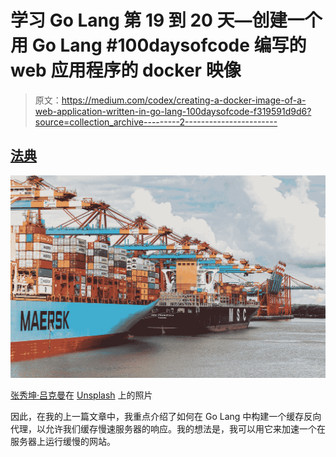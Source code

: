 # 学习 Go Lang 第 19 到 20 天—创建一个用 Go Lang #100daysofcode 编写的 web 应用程序的 docker 映像

> 原文：<https://medium.com/codex/creating-a-docker-image-of-a-web-application-written-in-go-lang-100daysofcode-f319591d9d6?source=collection_archive---------2----------------------->

## [法典](http://medium.com/codex)

![](img/539e6b108547f8a5f3971b24c1b59c78.png)

[张秀坤·吕克曼](https://unsplash.com/@exdigy?utm_source=unsplash&utm_medium=referral&utm_content=creditCopyText)在 [Unsplash](https://unsplash.com/s/photos/docker?utm_source=unsplash&utm_medium=referral&utm_content=creditCopyText) 上的照片

因此，在我的上一篇文章中，我重点介绍了如何在 Go Lang 中构建一个缓存反向代理，以允许我们缓存慢速服务器的响应。我的想法是，我可以用它来加速一个在服务器上运行缓慢的网站。